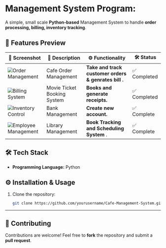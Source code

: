 # Management System Program: 

A simple, small scale **Python-based**  Management System to handle **order processing, billing, inventory tracking**.



## 🚀 Features Preview

| 📸 Screenshot | 📝 Description | ⚙️ Functionality | 🛠️ Status |
|--------------|--------------|----------------|------------|
| ![Order Management]() | Cafe Order Management | **Take and track customer orders & genrates bill .** | ✅ Completed |
| ![Billing System]() | Movie Ticket Booking System | **Books  and generate receipts.** | ✅ Completed |
| ![Inventory Control]() | Bank Management | **Create new account.** | ✅ Complete |
| ![Employee Management]() | Library Management | **Book Tracking and Scheduling System**  . | ✅ Complete |

## 🛠️ Tech Stack
- **Programming Language:** Python  

## ⚙️ Installation & Usage
1. Clone the repository:  
   ```sh
   git clone https://github.com/yourusername/Cafe-Management-System.git

---


## 🤝 Contributing
Contributions are welcome! Feel free to **fork** the repository and submit a **pull request**.
   
